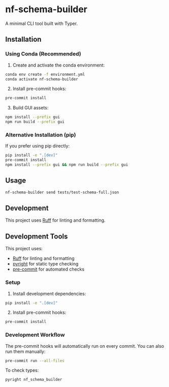 # nf-schema-builder

A minimal CLI tool built with Typer.

## Installation

### Using Conda (Recommended)

1. Create and activate the conda environment:
```bash
conda env create -f environment.yml
conda activate nf-schema-builder
```

2. Install pre-commit hooks:
```bash
pre-commit install
```

3. Build GUI assets:
```bash
npm install --prefix gui
npm run build --prefix gui
```

### Alternative Installation (pip)

If you prefer using pip directly:
```bash
pip install -e ".[dev]"
pre-commit install
npm install --prefix gui && npm run build --prefix gui
```

## Usage

```bash
nf-schema-builder send tests/test-schema-full.json
```

## Development

This project uses [Ruff](https://github.com/astral-sh/ruff) for linting and formatting.

## Development Tools

This project uses:
- [Ruff](https://github.com/astral-sh/ruff) for linting and formatting
- [pyright](https://github.com/microsoft/pyright) for static type checking
- [pre-commit](https://pre-commit.com/) for automated checks

### Setup

1. Install development dependencies:

```bash
pip install -e ".[dev]"
```

2. Install pre-commit hooks:

```bash
pre-commit install
```

### Development Workflow

The pre-commit hooks will automatically run on every commit. You can also run them manually:

```bash
pre-commit run --all-files
```

To check types:

```bash
pyright nf_schema_builder
```
